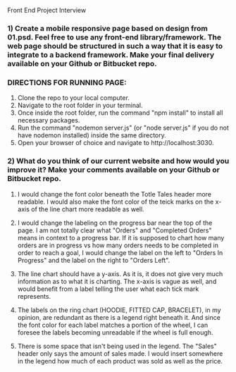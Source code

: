 Front End Project Interview

### 1) Create a mobile responsive page based on design from 01.psd. Feel free to use any front-end library/framework. The web page should be structured in such a way that it is easy to integrate to a backend framework. Make your final delivery available on your Github or Bitbucket repo.

### DIRECTIONS FOR RUNNING PAGE:
1) Clone the repo to your local computer.
2) Navigate to the root folder in your terminal.
3) Once inside the root folder, run the command "npm install" to install all necessary packages.
4) Run the command "nodemon server.js" (or "node server.js" if you do not have nodemon installed) inside the same directory.
5) Open your browser of choice and navigate to http://localhost:3030.

### 2) What do you think of our current website and how would you improve it? Make your comments available on your Github or Bitbucket repo.

1) I would change the font color beneath the Totle Tales header more readable. I would also make the font color of the teick marks on the x-axis of the line chart more readable as well.

2) I would change the labeling on the progress bar near the top of the page. I am not totally clear what "Orders" and "Completed Orders" means in context to a progress bar. If it is supposed to chart how many orders are in progress vs how many orders needs to be completed in order to reach a goal, I would change the label on the left to "Orders In Progress" and the label on the right to "Orders Left".

3) The line chart should have a y-axis. As it is, it does not give very much information as to what it is charting. The x-axis is vague as well, and would benefit from a label telling the user what each tick mark represents.

4) The labels on the ring chart (HOODIE, FITTED CAP, BRACELET), in my opinion, are redundant as there is a legend right beneath it. And since the font color for each label matches a portion of the wheel, I can foresee the labels becoming unreadable if the wheel is full enough.

5) There is some space that isn't being used in the legend. The "Sales" header only says the amount of sales made. I would insert somewhere in the legend how much of each product was sold as well as the price.
